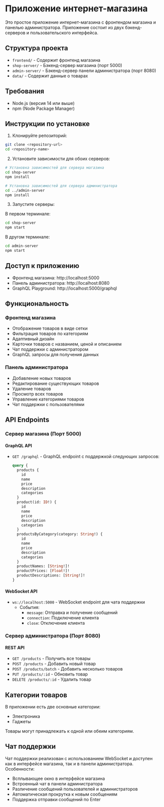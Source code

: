 # Приложение интернет-магазина

Это простое приложение интернет-магазина с фронтендом магазина и панелью администратора. Приложение состоит из двух бэкенд-серверов и пользовательского интерфейса.

## Структура проекта

- `frontend/` - Содержит фронтенд магазина
- `shop-server/` - Бэкенд-сервер магазина (порт 5000)
- `admin-server/` - Бэкенд-сервер панели администратора (порт 8080)
- `data/` - Содержит данные о товарах

## Требования

- Node.js (версия 14 или выше)
- npm (Node Package Manager)

## Инструкции по установке

1. Клонируйте репозиторий:
```bash
git clone <repository-url>
cd <repository-name>
```

2. Установите зависимости для обоих серверов:
```bash
# Установка зависимостей для сервера магазина
cd shop-server
npm install

# Установка зависимостей для сервера администратора
cd ../admin-server
npm install
```

3. Запустите серверы:

В первом терминале:
```bash
cd shop-server
npm start
```

В другом терминале:
```bash
cd admin-server
npm start
```

## Доступ к приложению

- Фронтенд магазина: http://localhost:5000
- Панель администратора: http://localhost:8080
- GraphQL Playground: http://localhost:5000/graphql

## Функциональность

### Фронтенд магазина
- Отображение товаров в виде сетки
- Фильтрация товаров по категориям
- Адаптивный дизайн
- Карточки товаров с названием, ценой и описанием
- Чат поддержки с администратором
- GraphQL запросы для получения данных

### Панель администратора
- Добавление новых товаров
- Редактирование существующих товаров
- Удаление товаров
- Просмотр всех товаров
- Управление категориями товаров
- Чат поддержки с пользователями

## API Endpoints

### Сервер магазина (Порт 5000)
#### GraphQL API
- `GET /graphql` - GraphQL endpoint с поддержкой следующих запросов:
  ```graphql
  query {
    products {
      id
      name
      price
      description
      categories
    }
    product(id: ID!) {
      id
      name
      price
      description
      categories
    }
    productsByCategory(category: String!) {
      id
      name
      price
      description
      categories
    }
    productNames: [String!]!
    productPrices: [Float!]!
    productDescriptions: [String!]!
  }
  ```

#### WebSocket API
- `ws://localhost:5000` - WebSocket endpoint для чата поддержки
  - События:
    - `message`: Отправка и получение сообщений
    - `connection`: Подключение клиента
    - `close`: Отключение клиента

### Сервер администратора (Порт 8080)
#### REST API
- `GET /products` - Получить все товары
- `POST /products` - Добавить новый товар
- `POST /products/batch` - Добавить несколько товаров
- `PUT /products/:id` - Обновить товар
- `DELETE /products/:id` - Удалить товар

## Категории товаров

В приложении есть две основные категории:
- Электроника
- Гаджеты

Товары могут принадлежать к одной или обеим категориям.

## Чат поддержки

Чат поддержки реализован с использованием WebSocket и доступен как в интерфейсе магазина, так и в панели администратора. Особенности:
- Всплывающее окно в интерфейсе магазина
- Встроенный чат в панели администратора
- Различение сообщений пользователей и администраторов
- Автоматическая прокрутка к новым сообщениям
- Поддержка отправки сообщений по Enter 